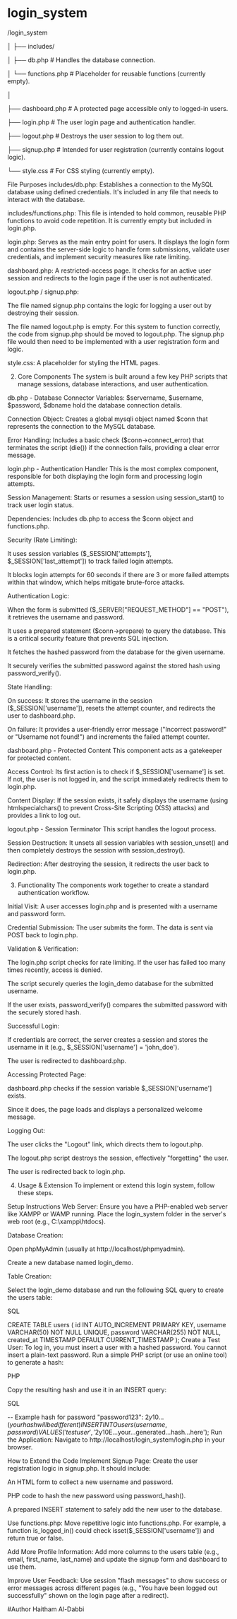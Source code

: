 # login_system

/login_system

│
├── includes/

│ ├── db.php # Handles the database connection.

│ └── functions.php # Placeholder for reusable functions (currently empty).

│

├── dashboard.php # A protected page accessible only to logged-in users.

├── login.php # The user login page and authentication handler.

├── logout.php # Destroys the user session to log them out.

├── signup.php # Intended for user registration (currently contains logout logic).

└── style.css # For CSS styling (currently empty).

File Purposes
includes/db.php: Establishes a connection to the MySQL database using defined credentials. It's included in any file that needs to interact with the database.

includes/functions.php: This file is intended to hold common, reusable PHP functions to avoid code repetition. It is currently empty but included in login.php.

login.php: Serves as the main entry point for users. It displays the login form and contains the server-side logic to handle form submissions, validate user credentials, and implement security measures like rate limiting.

dashboard.php: A restricted-access page. It checks for an active user session and redirects to the login page if the user is not authenticated.

logout.php / signup.php:

The file named signup.php contains the logic for logging a user out by destroying their session.

The file named logout.php is empty. For this system to function correctly, the code from signup.php should be moved to logout.php. The signup.php file would then need to be implemented with a user registration form and logic.

style.css: A placeholder for styling the HTML pages.

2. Core Components
The system is built around a few key PHP scripts that manage sessions, database interactions, and user authentication.

db.php - Database Connector
Variables: $servername, $username, $password, $dbname hold the database connection details.

Connection Object: Creates a global mysqli object named $conn that represents the connection to the MySQL database.

Error Handling: Includes a basic check ($conn->connect_error) that terminates the script (die()) if the connection fails, providing a clear error message.

login.php - Authentication Handler
This is the most complex component, responsible for both displaying the login form and processing login attempts.

Session Management: Starts or resumes a session using session_start() to track user login status.

Dependencies: Includes db.php to access the $conn object and functions.php.

Security (Rate Limiting):

It uses session variables ($_SESSION['attempts'], $_SESSION['last_attempt']) to track failed login attempts.

It blocks login attempts for 60 seconds if there are 3 or more failed attempts within that window, which helps mitigate brute-force attacks.

Authentication Logic:

When the form is submitted ($_SERVER["REQUEST_METHOD"] == "POST"), it retrieves the username and password.

It uses a prepared statement ($conn->prepare) to query the database. This is a critical security feature that prevents SQL injection.

It fetches the hashed password from the database for the given username.

It securely verifies the submitted password against the stored hash using password_verify().

State Handling:

On success: It stores the username in the session ($_SESSION['username']), resets the attempt counter, and redirects the user to dashboard.php.

On failure: It provides a user-friendly error message ("Incorrect password!" or "Username not found!") and increments the failed attempt counter.

dashboard.php - Protected Content
This component acts as a gatekeeper for protected content.

Access Control: Its first action is to check if $_SESSION['username'] is set. If not, the user is not logged in, and the script immediately redirects them to login.php.

Content Display: If the session exists, it safely displays the username (using htmlspecialchars() to prevent Cross-Site Scripting (XSS) attacks) and provides a link to log out.

logout.php - Session Terminator
This script handles the logout process.

Session Destruction: It unsets all session variables with session_unset() and then completely destroys the session with session_destroy().

Redirection: After destroying the session, it redirects the user back to login.php.

3. Functionality
The components work together to create a standard authentication workflow.

Initial Visit: A user accesses login.php and is presented with a username and password form.

Credential Submission: The user submits the form. The data is sent via POST back to login.php.

Validation & Verification:

The login.php script checks for rate limiting. If the user has failed too many times recently, access is denied.

The script securely queries the login_demo database for the submitted username.

If the user exists, password_verify() compares the submitted password with the securely stored hash.

Successful Login:

If credentials are correct, the server creates a session and stores the username in it (e.g., $_SESSION['username'] = 'john_doe').

The user is redirected to dashboard.php.

Accessing Protected Page:

dashboard.php checks if the session variable $_SESSION['username'] exists.

Since it does, the page loads and displays a personalized welcome message.

Logging Out:

The user clicks the "Logout" link, which directs them to logout.php.

The logout.php script destroys the session, effectively "forgetting" the user.

The user is redirected back to login.php.

4. Usage & Extension
To implement or extend this login system, follow these steps.

Setup Instructions
Web Server: Ensure you have a PHP-enabled web server like XAMPP or WAMP running. Place the login_system folder in the server's web root (e.g., C:\xampp\htdocs\).

Database Creation:

Open phpMyAdmin (usually at http://localhost/phpmyadmin).

Create a new database named login_demo.

Table Creation:

Select the login_demo database and run the following SQL query to create the users table:

SQL

CREATE TABLE users (
    id INT AUTO_INCREMENT PRIMARY KEY,
    username VARCHAR(50) NOT NULL UNIQUE,
    password VARCHAR(255) NOT NULL,
    created_at TIMESTAMP DEFAULT CURRENT_TIMESTAMP
);
Create a Test User: To log in, you must insert a user with a hashed password. You cannot insert a plain-text password. Run a simple PHP script (or use an online tool) to generate a hash:

PHP

<?php
// Use this to generate a password hash for your SQL INSERT statement
echo password_hash("your_secure_password", PASSWORD_DEFAULT);
?>
Copy the resulting hash and use it in an INSERT query:

SQL

-- Example hash for password "password123": $2y$10$... (your hash will be different)
INSERT INTO users (username, password) VALUES ('testuser', '$2y$10$E...your...generated...hash...here');
Run the Application: Navigate to http://localhost/login_system/login.php in your browser.

How to Extend the Code
Implement Signup Page: Create the user registration logic in signup.php. It should include:

An HTML form to collect a new username and password.

PHP code to hash the new password using password_hash().

A prepared INSERT statement to safely add the new user to the database.

Use functions.php: Move repetitive logic into functions.php. For example, a function is_logged_in() could check isset($_SESSION['username']) and return true or false.

Add More Profile Information: Add more columns to the users table (e.g., email, first_name, last_name) and update the signup form and dashboard to use them.

Improve User Feedback: Use session "flash messages" to show success or error messages across different pages (e.g., "You have been logged out successfully" shown on the login page after a redirect).

#Author
Haitham Al-Dabbi
